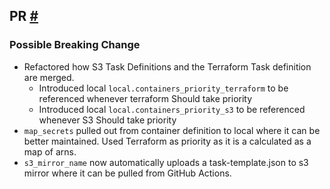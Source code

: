 ## PR [#]()

### Possible Breaking Change

- Refactored how S3 Task Definitions and the Terraform Task definition are merged.
  - Introduced local `local.containers_priority_terraform` to be referenced whenever terraform Should take priority
  - Introduced local `local.containers_priority_s3` to be referenced whenever S3 Should take priority
- `map_secrets` pulled out from container definition to local where it can be better maintained. Used Terraform as
  priority as it is a calculated as a map of arns.
- `s3_mirror_name` now automatically uploads a task-template.json to s3 mirror where it can be pulled from GitHub
  Actions.
